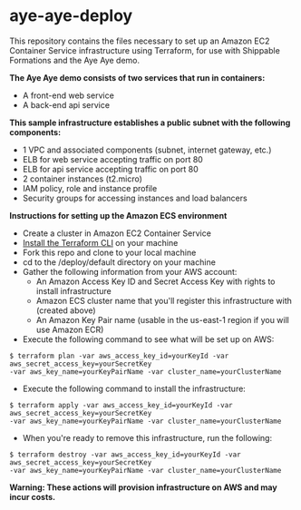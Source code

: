# aye-aye-deploy
This repository contains the files necessary to set up an Amazon EC2 Container Service infrastructure using Terraform, for use with Shippable Formations and the Aye Aye demo.  

**The Aye Aye demo consists of two services that run in containers:**
* A front-end web service
* A back-end api service

**This sample infrastructure establishes a public subnet with the following components:**
* 1 VPC and associated components (subnet, internet gateway, etc.)
* ELB for web service accepting traffic on port 80
* ELB for api service accepting traffic on port 80
* 2 container instances (t2.micro)
* IAM policy, role and instance profile
* Security groups for accessing instances and load balancers

**Instructions for setting up the Amazon ECS environment**
* Create a cluster in Amazon EC2 Container Service
* [Install the Terraform CLI](https://terraform.io/intro/getting-started/install.html) on your machine
* Fork this repo and clone to your local machine
* cd to the /deploy/default directory on your machine
* Gather the following information from your AWS account:
  * An Amazon Access Key ID and Secret Access Key with rights to install infrastructure
  * Amazon ECS cluster name that you'll register this infrastructure with (created above)
  * An Amazon Key Pair name (usable in the us-east-1 region if you will use Amazon ECR)
* Execute the following command to see what will be set up on AWS:
```
$ terraform plan -var aws_access_key_id=yourKeyId -var aws_secret_access_key=yourSecretKey
-var aws_key_name=yourKeyPairName -var cluster_name=yourClusterName
```
* Execute the following command to install the infrastructure:
```
$ terraform apply -var aws_access_key_id=yourKeyId -var aws_secret_access_key=yourSecretKey
-var aws_key_name=yourKeyPairName -var cluster_name=yourClusterName
```
* When you're ready to remove this infrastructure, run the following:
```
$ terraform destroy -var aws_access_key_id=yourKeyId -var aws_secret_access_key=yourSecretKey
-var aws_key_name=yourKeyPairName -var cluster_name=yourClusterName
```

**Warning: These actions will provision infrastructure on AWS and may incur costs.**
